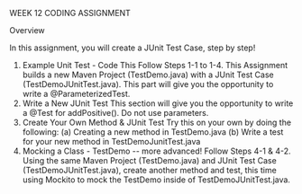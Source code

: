 WEEK 12 CODING ASSIGNMENT

Overview

In this assignment, you will create a JUnit Test Case, step by step!

1. Example Unit Test - Code This
    Follow Steps 1-1 to 1-4. This Assignment builds a new Maven
    Project (TestDemo.java) with a JUnit Test Case (TestDemoJUnitTest.java).
    This part will give you the opportunity to write a @ParameterizedTest.
2. Write a New JUnit Test
    This section will give you the opportunity to write a @Test for addPositive(). Do
    not use parameters.
3. Create Your Own Method & JUnit Test
    Try this on your own by doing the following:
        (a) Creating a new method in TestDemo.java
        (b) Write a test for your new method in TestDemoJunitTest.java
4. Mocking a Class - TestDemo -- more advanced!
    Follow Steps 4-1 & 4-2. Using the same Maven
    Project (TestDemo.java) and JUnit Test Case (TestDemoJUnitTest.java), create
    another method and test, this time using Mockito to mock the TestDemo inside
    of TestDemoJUnitTest.java.